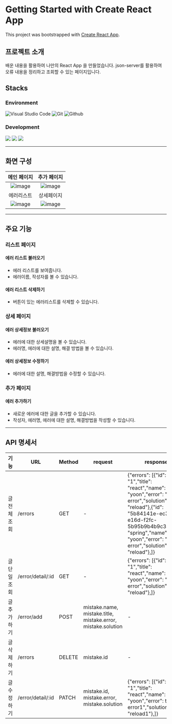 # Getting Started with Create React App

This project was bootstrapped with [Create React App](https://github.com/facebook/create-react-app).

## 프로젝트 소개

배운 내용을 활용하여 나만의 React App 을 만들었습니다.
json-server를 활용하여 오류 내용을 정리하고 조회할 수 있는 페이지입니다.

## Stacks

### Environment

![Visual Studio Code](https://img.shields.io/badge/Visual%20Studio%20Code-007ACC?style=for-the-badge&logo=Visual%20Studio%20Code&logoColor=white)
![Git](https://img.shields.io/badge/Git-F05032?style=for-the-badge&logo=Git&logoColor=white)
![Github](https://img.shields.io/badge/GitHub-181717?style=for-the-badge&logo=GitHub&logoColor=white)

### Development

<img  src="https://img.shields.io/badge/html5-E34F26?style=for-the-badge&logo=html5&logoColor=white"> <img  src="https://img.shields.io/badge/css-1572B6?style=for-the-badge&logo=css3&logoColor=white"> <img  src="https://img.shields.io/badge/javascript-F7DF1E?style=for-the-badge&logo=javascript&logoColor=black">

---

## 화면 구성

|                                                      메인 페이지                                                       |                                                      추가 페이지                                                       |
| :--------------------------------------------------------------------------------------------------------------------: | :--------------------------------------------------------------------------------------------------------------------: |
| ![image](https://github.com/yoongun97/React-Lv.4/assets/108172921/8ddd2c03-adb4-4c6a-aeca-be7f0beb5325) | ![image](https://github.com/yoongun97/React-Lv.4/assets/108172921/67548d93-fe21-4a88-a9e6-17ca6269f5ec) |
|                                                       에러리스트                                                       |                                                          상세페이지                                                          |
|![image](https://github.com/yoongun97/React-Lv.4/assets/108172921/36c94e9c-4ba7-4a67-b80b-78a4ed142f41) | ![image](https://github.com/yoongun97/React-Lv.4/assets/108172921/58355d6b-7691-48df-a171-c5a579d31988) |

---

## 주요 기능

### 리스트 페이지

#### 에러 리스트 불러오기

- 에러 리스트를 보여줍니다.
- 에러이름, 작성자를 볼 수 있습니다.

#### 에러 리스트 삭제하기

- 버튼이 있는 에러리스트를 삭제할 수 있습니다.


### 상세 페이지

#### 에러 상세정보 불러오기

- 에러에 대한 상세설명을 볼 수 있습니다.
- 에러명, 에러에 대한 설명, 해결 방법을 볼 수 있습니다.

#### 에러 상세정보 수정하기

- 에러에 대한 설명, 해결방법을 수정할 수 있습니다.


### 추가 페이지

#### 에러 추가하기

- 새로운 에러에 대한 글을 추가할 수 있습니다.
- 작성자, 에러명, 에러에 대한 설명, 해결방법을 작성할 수 있습니다.

---

## API 명세서

기능 | URL | Method | request | response
-----|------|------|-------|------
글 전체 조회 | /errors | GET | - | {"errors": [{"id": "1","title": "react","name": "yoon","error": "type error","solution": "reload"},{"id": "5b84141e-ec3-e16d-f2fc-5b95b9b4b9c3","title": "spring","name": "yoon","error": "type error","solution": "reload"},]}
글 단일 조회 | /error/detail/:id | GET | - | {"errors": [{"id": "1","title": "react","name": "yoon","error": "type error","solution": "reload"},]}
글 추가하기 | /error/add | POST | mistake.name, mistake.title, mistake.error, mistake.solution | -
글 삭제하기 | /errors | DELETE | mistake.id | -
글 수정하기 | /error/detail/:id | PATCH | mistake.id, mistake.error, mistake.solution | {"errors": [{"id": "1","title": "react","name": "yoon","error": type error1","solution": "reload1"},]}
